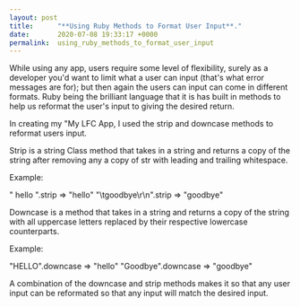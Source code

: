 ```yaml
---
layout: post
title:      "**Using Ruby Methods to Format User Input**."
date:       2020-07-08 19:33:17 +0000
permalink:  using_ruby_methods_to_format_user_input
---
```



While using any app, users require some level of flexibility, surely as a developer you'd want to limit what a user can input (that's what error messages are for);  but then again the users can input can come in different formats. Ruby being the brilliant language that it is has built in methods to help us reformat the user's input to giving the desired return.

In creating my "My LFC App, I used the strip and downcase methods to reformat users input.

Strip is a string Class method that takes in a string and returns a copy of the string after removing any a copy of str with leading and trailing whitespace.

Example:

 "    hello    ".strip
=> "hello"
 "\tgoodbye\r\n".strip
=> "goodbye"

Downcase is a method that takes in a string and returns a copy of the string with all uppercase letters replaced by their respective lowercase counterparts.

Example:

"HELLO".downcase
=> "hello"
"Goodbye".downcase
=> "goodbye"

A combination of the downcase and strip methods makes it so that any user input can be reformated so that any input will match the desired input.





